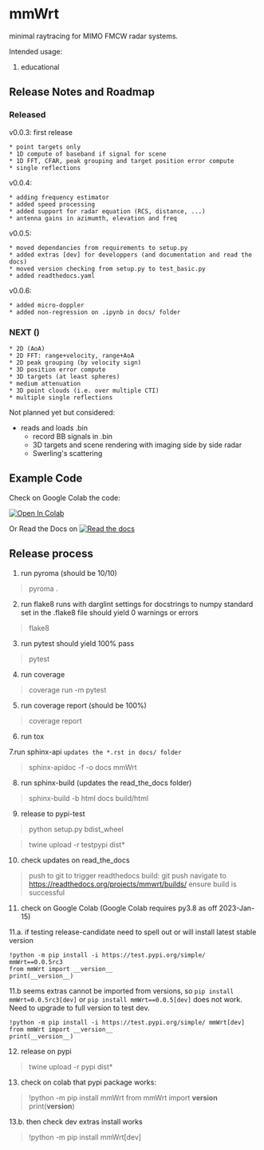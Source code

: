 # mmWrt

minimal raytracing for MIMO FMCW radar systems.

Intended usage:
1. educational

## Release Notes and Roadmap

### Released

v0.0.3: first release 

    * point targets only
    * 1D compute of baseband if signal for scene
    * 1D FFT, CFAR, peak grouping and target position error compute
    * single reflections

v0.0.4:

    * adding frequency estimator
    * added speed processing
    * added support for radar equation (RCS, distance, ...)
    * antenna gains in azimumth, elevation and freq

v0.0.5:

    * moved dependancies from requirements to setup.py
    * added extras [dev] for developpers (and documentation and read the docs)
    * moved version checking from setup.py to test_basic.py
    * added readthedocs.yaml

v0.0.6:

    * added micro-doppler
    * added non-regression on .ipynb in docs/ folder

### NEXT ()

    * 2D (AoA)
    * 2D FFT: range+velocity, range+AoA
    * 2D peak grouping (by velocity sign)
    * 3D position error compute
    * 3D targets (at least spheres)
    * medium attenuation
    * 3D point clouds (i.e. over multiple CTI)
    * multiple single reflections

Not planned yet but considered:

* reads and loads .bin
  * record BB signals in .bin
  * 3D targets and scene rendering with imaging side by side radar
  * Swerling's scattering

## Example Code

Check on Google Colab the code:

[![Open In Colab](https://colab.research.google.com/assets/colab-badge.svg)](https://colab.research.google.com/gist/matt-chv/bdd8b835c5cb7e739bb8b68d00257690/fmcw-radar-101.ipynb)

Or Read the Docs on [![Read the docs](https://read-the-docs-guidelines.readthedocs-hosted.com/_images/logo-wordmark-light.png)](https://mmwrt.readthedocs.io/en/latest/Intro.html)

## Release process

1. run pyroma
(should be 10/10)

> pyroma .

2. run flake8 
runs with darglint settings for docstrings to numpy standard set in the .flake8 file
should yield 0 warnings or errors

> flake8

3. run pytest
should yield 100% pass

> pytest

4. run coverage

> coverage run -m pytest

5. run coverage report
(should be 100%)

> coverage report

6. run tox

7.run sphinx-api 
`updates the *.rst in docs/ folder`

> sphinx-apidoc -f -o docs mmWrt

8. run sphinx-build
(updates the read_the_docs folder)

> sphinx-build -b html docs build/html

9. release to pypi-test

> python setup.py bdist_wheel

> twine upload -r testpypi dist\*

10. check updates on read_the_docs

> push to git to trigger readthedocs build:
> git push
> navigate to https://readthedocs.org/projects/mmwrt/builds/
> ensure build is successful

11. check on Google Colab
(Google Colab requires py3.8 as off 2023-Jan-15)

11.a. if testing release-candidate need to spell out or will install latest stable version

```
!python -m pip install -i https://test.pypi.org/simple/ mmWrt==0.0.5rc3
from mmWrt import __version__
print(__version__)
```

11.b seems extras cannot be imported from versions, so `pip install mmWrt=0.0.5rc3[dev]` or `pip install mmWrt==0.0.5[dev]` does not work. Need to upgrade to full version to test dev.

```
!python -m pip install -i https://test.pypi.org/simple/ mmWrt[dev]
from mmWrt import __version__
print(__version__)
```

12. release on pypi
> twine upload -r pypi dist\*

13. check on colab that pypi package works:

>!python -m pip install mmWrt
from mmWrt import __version__
print(__version__)

13.b. then check dev extras install works

>!python -m pip install mmWrt[dev]


